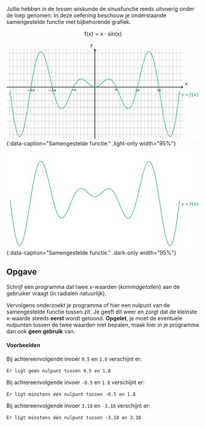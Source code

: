 Jullie hebben in de lessen wiskunde de sinusfunctie reeds uitvoerig onder de loep genomen. In deze oefening beschouw je onderstaande  samengestelde functie met bijbehorende grafiek.

$$
\mathsf{f(x) = x\cdot sin(x)}
$$

![Samengestelde functie.](media/image.png "Samengestelde functie."){:data-caption="Samengestelde functie." .light-only width="95%"}

![Samengestelde functie.](media/image_dark.png "Samengestelde functie."){:data-caption="Samengestelde functie." .dark-only width="95%"}

## Opgave
Schrijf een programma dat twee x-waarden (*kommagetallen*) aan de gebruiker vraagt (in radialen natuurlijk). 

Vervolgens onderzoekt je programma of hier een nulpunt van de samengestelde functie tussen zit. Je geeft dit weer en zorgt dat de kleinste x-waarde steeds **eerst** wordt getoond. **Opgelet**, je moet de eventuele nulpunten tussen de twee waarden niet bepalen, maak hier in je programma dan ook **geen gebruik** van.

#### Voorbeelden
Bij achtereenvolgende invoer `0.5` en `1.8` verschijnt er:
```
Er ligt geen nulpunt tussen 0.5 en 1.8
```

Bij achtereenvolgende invoer `-0.5` en `1.8` verschijnt er:
```
Er ligt minstens één nulpunt tussen -0.5 en 1.8
```

Bij achtereenvolgende invoer `3.18` en `-3.18` verschijnt er:
```
Er ligt minstens één nulpunt tussen -3.18 en 3.18
```